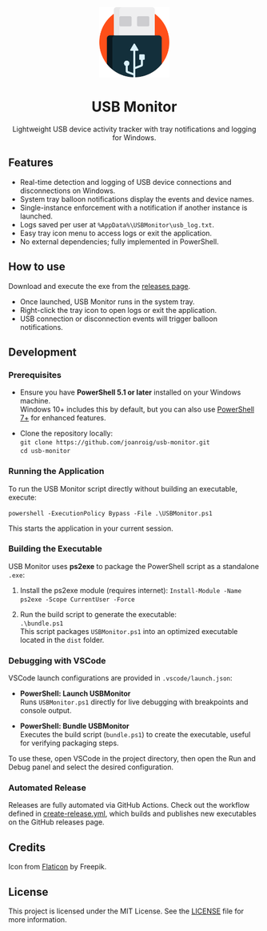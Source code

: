 <p align="center">
  <a href="https://github.com/joanroig/usb-monitor">
      <img alt="USB Monitor logo" src="logo.png" width="140px">
  </a>
</p>

<h1 align="center">
  USB Monitor
</h1>

<p align="center">
  Lightweight USB device activity tracker with tray notifications and logging for Windows.
</p>

## Features

- Real-time detection and logging of USB device connections and disconnections on Windows.
- System tray balloon notifications display the events and device names.
- Single-instance enforcement with a notification if another instance is launched.
- Logs saved per user at `%AppData%\USBMonitor\usb_log.txt`.
- Easy tray icon menu to access logs or exit the application.
- No external dependencies; fully implemented in PowerShell.

## How to use

Download and execute the exe from the [releases page](https://github.com/joanroig/usb-monitor/releases).

- Once launched, USB Monitor runs in the system tray.
- Right-click the tray icon to open logs or exit the application.
- USB connection or disconnection events will trigger balloon notifications.

## Development

### Prerequisites

- Ensure you have **PowerShell 5.1 or later** installed on your Windows machine.  
  Windows 10+ includes this by default, but you can also use [PowerShell 7+](https://aka.ms/powershell) for enhanced features.

- Clone the repository locally:  
  `git clone https://github.com/joanroig/usb-monitor.git`  
  `cd usb-monitor`

### Running the Application

To run the USB Monitor script directly without building an executable, execute:

`powershell -ExecutionPolicy Bypass -File .\USBMonitor.ps1`

This starts the application in your current session.

### Building the Executable

USB Monitor uses **ps2exe** to package the PowerShell script as a standalone `.exe`:

1. Install the ps2exe module (requires internet):
   `Install-Module -Name ps2exe -Scope CurrentUser -Force`

2. Run the build script to generate the executable:  
   `.\bundle.ps1`  
   This script packages `USBMonitor.ps1` into an optimized executable located in the `dist` folder.

### Debugging with VSCode

VSCode launch configurations are provided in `.vscode/launch.json`:

- **PowerShell: Launch USBMonitor**  
  Runs `USBMonitor.ps1` directly for live debugging with breakpoints and console output.

- **PowerShell: Bundle USBMonitor**  
  Executes the build script (`bundle.ps1`) to create the executable, useful for verifying packaging steps.

To use these, open VSCode in the project directory, then open the Run and Debug panel and select the desired configuration.

### Automated Release

Releases are fully automated via GitHub Actions. Check out the workflow defined in [create-release.yml](.github/workflows/create-release.yml), which builds and publishes new executables on the GitHub releases page.

## Credits

Icon from <a href="https://www.flaticon.com/free-icons/usb-flash-drive" title="usb-flash-drive icons">Flaticon</a> by Freepik.

## License

This project is licensed under the MIT License. See the [LICENSE](LICENSE) file for more information.
